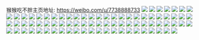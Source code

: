 猴猴吃不胖主页地址: https://weibo.com/u/7738888733 
![](https://wx4.sinaimg.cn/mw2000/008rJAu1gy1h83jrap8eoj31o0280x6p.jpg) 
![](https://wx4.sinaimg.cn/mw2000/008rJAu1gy1h83jrdn0ivj31o02801ky.jpg) 
![](https://wx4.sinaimg.cn/mw2000/008rJAu1gy1h7ljs04vlkj30u00u6ahb.jpg) 
![](https://wx4.sinaimg.cn/mw2000/008rJAu1gy1h7fncqtcx0j30u01hcn7t.jpg) 
![](https://wx4.sinaimg.cn/mw2000/008rJAu1gy1h7fncv82h3j33402c01l0.jpg) 
![](https://wx4.sinaimg.cn/mw2000/008rJAu1gy1h7fnbowe68j336c1schdu.jpg) 
![](https://wx4.sinaimg.cn/mw2000/008rJAu1gy1h7fngi0z03j30ro1d6n71.jpg) 
![](https://wx4.sinaimg.cn/mw2000/008rJAu1gy1h7fnfq30q6j30u0140n69.jpg) 
![](https://wx4.sinaimg.cn/mw2000/008rJAu1gy1h76d4o674zj31pm2l1nod.jpg) 
![](https://wx4.sinaimg.cn/mw2000/008rJAu1gy1h76d4r4t9gj30vi1k0h98.jpg) 
![](https://wx4.sinaimg.cn/mw2000/008rJAu1gy1h6z4zjo2toj30u01sxahz.jpg) 
![](https://wx4.sinaimg.cn/mw2000/008rJAu1gy1h6z4zkaqrcj30wi1yctet.jpg) 
![](https://wx4.sinaimg.cn/mw2000/008rJAu1gy1h6z4ziwoxbj30n80dogn6.jpg) 
![](https://wx4.sinaimg.cn/mw2000/008rJAu1gy1h6z4zma3lhj30wi1yckjl.jpg) 
![](https://wx4.sinaimg.cn/mw2000/008rJAu1gy1h6w0vxcsf0j30u0127n1q.jpg) 
![](https://wx4.sinaimg.cn/mw2000/008rJAu1ly1h6t5u1zuz7j30nh0lftd7.jpg) 
![](https://wx4.sinaimg.cn/mw2000/008rJAu1ly1h6mimox01lj30wi0x8my4.jpg) 
![](https://wx4.sinaimg.cn/mw2000/008rJAu1ly1h6fl7yyg5qj30q11e5goe.jpg) 
![](https://wx4.sinaimg.cn/mw2000/008rJAu1ly1h6erhxd8wjj30u01sx753.jpg) 
![](https://wx4.sinaimg.cn/mw2000/008rJAu1ly1h6crpvemwkj30u01hcdr3.jpg) 
![](https://wx4.sinaimg.cn/mw2000/008rJAu1ly1h5v075j0eqj30fo0fowi8.jpg) 
![](https://wx4.sinaimg.cn/mw2000/008rJAu1ly1h5v07qu7kwj30u00tftdc.jpg) 
![](https://wx4.sinaimg.cn/mw2000/008rJAu1ly1h5twvi1covj31400u0wqp.jpg) 
![](https://wx4.sinaimg.cn/mw2000/008rJAu1ly1h5twuic4bwj30u0140dop.jpg) 
![](https://wx4.sinaimg.cn/mw2000/008rJAu1ly1h5g0t9xptyj30u01sxgsr.jpg) 
![](https://wx4.sinaimg.cn/mw2000/008rJAu1ly1h5g0qqv95dj32c03407wk.jpg) 
![](https://wx4.sinaimg.cn/mw2000/008rJAu1ly1h5a0b08iufj30wh17a4an.jpg) 
![](https://wx4.sinaimg.cn/mw2000/008rJAu1ly1h4kmakqt29j32bc3347wi.jpg) 
![](https://wx4.sinaimg.cn/mw2000/008rJAu1ly1h4kmamw4ehj33342bc4qq.jpg) 
![](https://wx4.sinaimg.cn/mw2000/008rJAu1ly1h4kmdw4kmfj33342bcx6p.jpg) 
![](https://wx4.sinaimg.cn/mw2000/008rJAu1ly1h4kmaox84cj32bc334b2a.jpg) 
![](https://wx4.sinaimg.cn/mw2000/008rJAu1ly1h4kmeswtd3j32c0340x6q.jpg) 
![](https://wx4.sinaimg.cn/mw2000/008rJAu1ly1h4kmevj93zj32c0340e82.jpg) 
![](https://wx4.sinaimg.cn/mw2000/008rJAu1gy1h3j7zscssxj30tp0z3dp5.jpg) 
![](https://wx4.sinaimg.cn/mw2000/008rJAu1gy1h3j7zrqyy9j31400u0kan.jpg) 
![](https://wx4.sinaimg.cn/mw2000/008rJAu1gy1h3bs8qa0j9j30tm0tswgt.jpg) 
![](https://wx4.sinaimg.cn/mw2000/008rJAu1gy1h2yw2xcs8zj33402c0e82.jpg) 
![](https://wx4.sinaimg.cn/mw2000/008rJAu1gy1h2yw2zmuhrj32c0340x6q.jpg) 
![](https://wx4.sinaimg.cn/mw2000/008rJAu1gy1h2yw31s70rj32c0340kjn.jpg) 
![](https://wx4.sinaimg.cn/mw2000/008rJAu1gy1h2yw3352fhj31sc2dsu0x.jpg) 
![](https://wx4.sinaimg.cn/mw2000/008rJAu1gy1h2yw3lq3prj31sc2dsqv6.jpg) 
![](https://wx4.sinaimg.cn/mw2000/008rJAu1gy1h2yw34t1kqj329e340npe.jpg) 
![](https://wx4.sinaimg.cn/mw2000/008rJAu1gy1h2yw2velkdj33402c07wj.jpg) 
![](https://wx4.sinaimg.cn/mw2000/008rJAu1gy1h2yw3843fej32c03407wj.jpg) 
![](https://wx4.sinaimg.cn/mw2000/008rJAu1gy1h2yw39ttctj32c0340u0x.jpg) 
![](https://wx4.sinaimg.cn/mw2000/008rJAu1gy1h2yw3k027kj33402c0kjm.jpg) 
![](https://wx4.sinaimg.cn/mw2000/008rJAu1gy1h2yw57j3l0j30mi0u0dmh.jpg) 
![](https://wx4.sinaimg.cn/mw2000/008rJAu1gy1h2yw4rafv6j33402c0npe.jpg) 
![](https://wx4.sinaimg.cn/mw2000/008rJAu1gy1h2yvzopx2sj33402c0kjm.jpg) 
![](https://wx4.sinaimg.cn/mw2000/008rJAu1gy1h2yvzq23gzj32c0340b2a.jpg) 
![](https://wx4.sinaimg.cn/mw2000/008rJAu1gy1h2yvzrz3n0j315o334qv5.jpg) 
![](https://wx4.sinaimg.cn/mw2000/008rJAu1gy1h2yvztgpx9j30u00u0tn9.jpg) 
![](https://wx4.sinaimg.cn/mw2000/008rJAu1gy1h2yvzudb5yj30u00u0ti8.jpg) 
![](https://wx4.sinaimg.cn/mw2000/008rJAu1gy1h2yvzvjh0xj315o1qi7wh.jpg) 
![](https://wx4.sinaimg.cn/mw2000/008rJAu1gy1h2u2682yubj33402c0u0x.jpg) 
![](https://wx4.sinaimg.cn/mw2000/008rJAu1gy1h2u269staij31sc2dsqv5.jpg) 
![](https://wx4.sinaimg.cn/mw2000/008rJAu1gy1h2u291l91ij30u01hcttk.jpg) 
![](https://wx4.sinaimg.cn/mw2000/008rJAu1gy1h2u26bod08j33402c0npd.jpg) 
![](https://wx4.sinaimg.cn/mw2000/008rJAu1gy1h2u26dsrtbj33402c04qr.jpg) 
![](https://wx4.sinaimg.cn/mw2000/008rJAu1gy1h2u295lcitj30tu1gm10k.jpg) 
![](https://wx4.sinaimg.cn/mw2000/008rJAu1gy1h2ojbj93j8j33402c01ky.jpg) 
![](https://wx4.sinaimg.cn/mw2000/008rJAu1gy1h2ojbqxc07j32c03407wi.jpg) 
![](https://wx4.sinaimg.cn/mw2000/008rJAu1gy1h2ojbtc6c2j32c0340b2b.jpg) 
![](https://wx4.sinaimg.cn/mw2000/008rJAu1gy1h2ojbvn8tej32c03404qq.jpg) 
![](https://wx4.sinaimg.cn/mw2000/008rJAu1gy1h2ojbxalxkj32c0340b2a.jpg) 
![](https://wx4.sinaimg.cn/mw2000/008rJAu1gy1h2ojccv9utj33402c0npd.jpg) 
![](https://wx4.sinaimg.cn/mw2000/008rJAu1gy1h2ojbzx2xbj32c0340x6r.jpg) 
![](https://wx4.sinaimg.cn/mw2000/008rJAu1gy1h2itfmljcwj30wi1jxgya.jpg) 
![](https://wx4.sinaimg.cn/mw2000/008rJAu1gy1h2itfnc39yj30wi0scgp2.jpg) 
![](https://wx4.sinaimg.cn/mw2000/008rJAu1gy1h2itfqzendj30wi1ycu0x.jpg) 
![](https://wx4.sinaimg.cn/mw2000/008rJAu1gy1h2itgx39caj30sc1ejal6.jpg) 
![](https://wx4.sinaimg.cn/mw2000/008rJAu1gy1h2itgz167mj324r2ucu0x.jpg) 
![](https://wx4.sinaimg.cn/mw2000/008rJAu1gy1h2ith1mwpvj32c0340b2c.jpg) 
![](https://wx4.sinaimg.cn/mw2000/008rJAu1gy1h2025pwcmaj32c03407wj.jpg) 
![](https://wx4.sinaimg.cn/mw2000/008rJAu1gy1h2025rsq1ij32c03404qp.jpg) 
![](https://wx4.sinaimg.cn/mw2000/008rJAu1gy1h2025su5h6j30vc15sdqh.jpg) 
![](https://wx4.sinaimg.cn/mw2000/008rJAu1gy1h1olhr3qrdj30i20ifmzf.jpg) 
![](https://wx4.sinaimg.cn/mw2000/008rJAu1gy1h1olhqoebjj30u00k074t.jpg) 
![](https://wx4.sinaimg.cn/mw2000/008rJAu1gy1h1d46z4n2ej32c0340kjn.jpg) 
![](https://wx4.sinaimg.cn/mw2000/008rJAu1gy1h1d479e5l3j33402c0x6p.jpg) 
